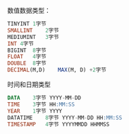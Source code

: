 数值数据类型：

```sql
TINYINT	1字节	
SMALLINT	2字节
MEDIUMINT	3字节
INT	4字节
BIGINT	8字节
FLOAT	4字节
DOUBLE	8字节
DECIMAL(M,D)	MAX(M, D) +2字节
```

时间和日期类型

```sql
DATA	3字节	YYYY-MM-DD
TIME	3字节	HH:MM:SS
YEAR	1字节	YYYY
DATATIME	8字节	YYYY-MM-DD HH:MM:SS
TIMESTAMP	4字节	YYYYMMDD HHMMSS
```